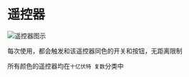 # 遥控器

<img alt="遥控器图示" src="/images/expand/others/remote_controller.webp" class="center_image">

每次使用，都会触发和该遥控器同色的开关和按钮，无距离限制

所有颜色的遥控器均在`十亿伏特 复数`分类中
